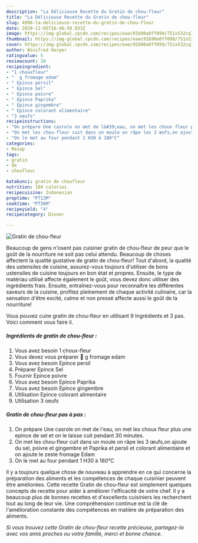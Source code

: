 ```yaml
---
description: "La Délicieuse Recette du Gratin de chou-fleur"
title: "La Délicieuse Recette du Gratin de chou-fleur"
slug: 4998-la-delicieuse-recette-du-gratin-de-chou-fleur
date: 2020-11-05T16:46:50.033Z
image: https://img-global.cpcdn.com/recipes/eaec91b90a0ff099/751x532cq70/gratin-de-chou-fleur-photo-principale-de-la-recette.jpg
thumbnail: https://img-global.cpcdn.com/recipes/eaec91b90a0ff099/751x532cq70/gratin-de-chou-fleur-photo-principale-de-la-recette.jpg
cover: https://img-global.cpcdn.com/recipes/eaec91b90a0ff099/751x532cq70/gratin-de-chou-fleur-photo-principale-de-la-recette.jpg
author: Winifred Harper
ratingvalue: 5
reviewcount: 10
recipeingredient:
- "1 chouxfleur"
- "  g fromage edam"
- " Epince persil"
- " Epince Sel"
- " Epince poivre"
- " Epince Paprika"
- " Epince gingembre"
- " Epince colorant alimentaire"
- "3 oeufs"
recipeinstructions:
- "On prépare Une casrole on met de l&#39;eau, on met les choux fleur plus une epince de sel et on le laisse cuit pendant 30 minutes."
- "On met les chou-fleur cuit dans un moule on râpe les 3 œufs,on ajoute du sel, poivre et gingembre et Paprika et persil et colorant alimentaire et on ajoute le zeste fromage Edam"
- "On le met au four pendant 1 H30 à 180°C"
categories:
- Resep
tags:
- gratin
- de
- choufleur

katakunci: gratin de choufleur 
nutrition: 104 calories
recipecuisine: Indonesian
preptime: "PT13M"
cooktime: "PT36M"
recipeyield: "4"
recipecategory: Dinner

---
```



![Gratin de chou-fleur](https://img-global.cpcdn.com/recipes/eaec91b90a0ff099/751x532cq70/gratin-de-chou-fleur-photo-principale-de-la-recette.jpg)

Beaucoup de gens n'osent pas cuisiner gratin de chou-fleur de peur que le goût de la nourriture ne soit pas celui attendu. Beaucoup de choses affectent la qualité gustative de gratin de chou-fleur! Tout d'abord, la qualité des ustensiles de cuisine, assurez-vous toujours d'utiliser de bons ustensiles de cuisine toujours en bon état et propres. Ensuite, le type de matériau utilisé affecte également le goût, vous devez donc utiliser des ingrédients frais. Ensuite, entraînez-vous pour reconnaître les différentes saveurs de la cuisine, profitez pleinement de chaque activité culinaire, car la sensation d'être excité, calme et non pressé affecte aussi le goût de la nourriture!

<!--inarticleads1-->

Vous pouvez cuire gratin de chou-fleur en utilisant 9 Ingrédients et 3 pas. Voici comment vous faire il.

##### Ingrédients de gratin de chou-fleur :

1. Vous avez besoin 1 choux-fleur
1. Vous devez vous préparer  💯 g fromage edam
1. Vous avez besoin  Epince persil
1. Préparer  Epince Sel
1. Fournir  Epince poivre
1. Vous avez besoin  Epince Paprika
1. Vous avez besoin  Epince gingembre
1. Utilisation  Epince colorant alimentaire
1. Utilisation 3 oeufs




<!--inarticleads2-->

##### Gratin de chou-fleur pas à pas :

1. On prépare Une casrole on met de l&#39;eau, on met les choux fleur plus une epince de sel et on le laisse cuit pendant 30 minutes.
1. On met les chou-fleur cuit dans un moule on râpe les 3 œufs,on ajoute du sel, poivre et gingembre et Paprika et persil et colorant alimentaire et on ajoute le zeste fromage Edam
1. On le met au four pendant 1 H30 à 180°C




<!--inarticleads1-->

<p>
Il y a toujours quelque chose de nouveau à apprendre en ce qui concerne la préparation des aliments et les compétences de chaque cuisinier peuvent être améliorées. Cette recette Gratin de chou-fleur est simplement quelques concepts de recette pour aider à améliorer l'efficacité de votre chef. Il y a beaucoup plus de bonnes recettes et d'excellents cuisiniers les recherchent tout au long de leur vie. Une compréhension continue est la clé de l'amélioration constante des compétences en matière de préparation des aliments.
</p>

<p>
<i>Si vous trouvez cette Gratin de chou-fleur recette précieuse, partagez-la avec vos amis proches ou votre famille, merci et bonne chance.</i>
</p>

